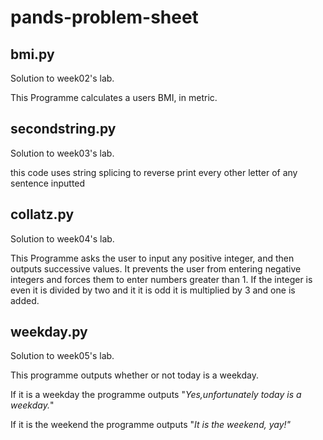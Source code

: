 # pands-problem-sheet

bmi.py
---
Solution to week02's lab.

This Programme calculates a users BMI, in metric.

secondstring.py
---
Solution to week03's lab.

this code uses string splicing to reverse print every other letter of any sentence inputted

collatz.py
---
Solution to week04's lab.

<p>This Programme asks the user to input any positive integer, and then outputs successive values. It prevents the user from entering negative integers and forces them to enter numbers greater than 1. If the integer is even it is divided by two and it it is odd it is multiplied by 3 and one is added. <p>

weekday.py
---
Solution to week05's lab.

<p>This programme outputs whether or not today is a weekday. <p>
<p>If it is a weekday the programme outputs "<em>Yes,unfortunately today is a weekday.</em>" <p>
<p>If it is the weekend the programme outputs "<em>It is the weekend, yay!<e/m>"<p>
